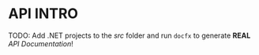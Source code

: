 # API INTRO
TODO: Add .NET projects to the *src* folder and run `docfx` to generate **REAL** *API Documentation*!
